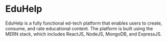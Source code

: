 # EduHelp
EduHelp is a fully functional ed-tech platform that enables users to create, consume, and rate educational content. The platform is built using the MERN stack, which includes ReactJS, NodeJS, MongoDB, and ExpressJS.
